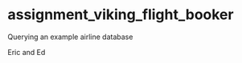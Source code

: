 assignment_viking_flight_booker
===============================

Querying an example airline database

Eric and Ed



